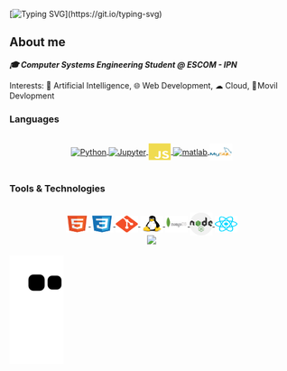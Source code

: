 

[![Typing SVG](https://readme-typing-svg.demolab.com?font=Fira+Code&size=40&duration=3000&pause=100&center=true&multiline=true&width=800&height=200&lines=Hello+there!;I%C2%B4m+Leonel+-+Software+Developer;WELCOME!)](https://git.io/typing-svg)

<!--
[![Typing SVG](https://readme-typing-svg.demolab.com?font=Fira+Code&size=40&duration=3000&pause=100&color=38F7C2&center=true&multiline=true&width=800&height=200&lines=Hello+there!;I%C2%B4m+Leonel+-+Software+Developer;WELCOME!)](https://git.io/typing-svg)
-->


<div>
  <h2> About me  </h2>

  
  <p align="left"><i><b>
  🎓 Computer Systems Engineering Student @ ESCOM - IPN<br>

  </i></b></p>

  <p>Interests: 🤖 Artificial Intelligence, 🌐 Web Development, ☁ Cloud, 📲 Movil Devlopment
  </p>


</div>


<h3> Languages </h3>
<div align="center" valign="top"><br>
  <a href="https://www.python.org/" target="_blank" rel="noreferrer">
    <img align="center" alt="Python" height="30" width="40" src="https://cdn.jsdelivr.net/gh/devicons/devicon/icons/python/python-original.svg">
  </a>

  <a href="https://dev.java/" target="_blank" rel="noreferrer">
    <img align="center" alt="Jupyter" width="45" height="35" src="https://www.vectorlogo.zone/logos/java/java-icon.svg" />
  </a>

  <a href="https://www.javascript.com/" target="_blank" rel="noreferrer">
    <img align="center" alt="JavaScript" height="30" width="40" src="https://raw.githubusercontent.com/devicons/devicon/master/icons/javascript/javascript-plain.svg">
  </a>

  <a href="https://www.mathworks.com/" target="_blank" rel="noreferrer">
    <img align="center" src="https://upload.wikimedia.org/wikipedia/commons/thumb/1/18/ISO_C%2B%2B_Logo.svg/200px-ISO_C%2B%2B_Logo.svg.png" alt="matlab" width="40" height="30" /> 
  </a> 
  
  <a href="https://www.mysql.com/" target="_blank" rel="noreferrer"> 
    <img align="center"src="https://raw.githubusercontent.com/devicons/devicon/master/icons/mysql/mysql-original-wordmark.svg" alt="mysql" width="40" height="30"/> 
  </a>

  

  </div><br>

  <h3> Tools & Technologies</h3>
  <div align="center" valign="top"><br>  

  <a href="https://www.w3.org/html/" target="_blank" rel="noreferrer">
    <img align="center" alt="HTML" height="30" width="40" src="https://raw.githubusercontent.com/devicons/devicon/master/icons/html5/html5-original.svg">
  </a>
  <a href="https://www.w3schools.com/css/" target="_blank" rel="noreferrer">
    <img align="center" alt="CSS" height="30" width="40" src="https://raw.githubusercontent.com/devicons/devicon/master/icons/css3/css3-original.svg">
  </a>
 
  <a href="https://git-scm.com/" target="_blank" rel="noreferrer">
    <img align="center" alt="Git" height="30" width="40" src="https://raw.githubusercontent.com/devicons/devicon/master/icons/git/git-original.svg">
  </a>

  <a href="https://www.linuxfoundation.org/" target="_blank" rel="noreferrer">
    <img align="center" alt="linux" height="30" width="40" src="https://raw.githubusercontent.com/devicons/devicon/master/icons/linux/linux-original.svg">
  </a>

  <a href="https://www.mongodb.com/es" target="_blank" rel="noreferrer">
    <img align="center" alt="MongoDB" width="40" height="30" src="./src/img/mongodb-ar21.svg" />

  <a href="https://nodejs.org/en/about" target="_blank" rel="noreferrer">
    <img align="center" alt="Nodejs" width="40" height="40" src="./src/img/nodejs.png" />
  </a>

  <a href="https://es.react.dev/" target="_blank" rel="noreferrer"> 
    <img align="center"src="./src/img/reactjs-icon.svg" alt="react.js" width="40" height="30"/> 
  </a><br>

  <!--
  ![](https://img.shields.io/badge/OS-Linux-informational?style=flat&logo=linux&logoColor=white&color=blue)

  ![](https://img.shields.io/badge/Code-Python-informational?style=flat&logo=python&logoColor=white&color=blue)

  ![](https://img.shields.io/badge/Code-JavaScript-informational?style=flat&logo=javascript&logoColor=white&color=blue)

  ![](https://img.shields.io/badge/Code-Java-informational?style=flat&color=blue)
  
  ![](https://img.shields.io/badge/Code-C-informational?style=flat&logo=c&logoColor=white&color=blue)

  ![](https://img.shields.io/badge/Code-C++-informational?style=flat&logo=c++&logoColor=white&color=blue)

  ![](https://img.shields.io/badge/Code-HTML5-informational?style=flat&logo=html5&logoColor=white&color=blue)

  ![](https://img.shields.io/badge/Code-CSS-informational?style=flat&logo=css3&logoColor=white&color=blue)

  ![](https://img.shields.io/badge/Tools-Git-informational?style=flat&logo=git&logoColor=white&color=blue)

  ![](https://img.shields.io/badge/Tools-NodeJs-informational?style=flat&logo=node.js&logoColor=white&color=blue)

  ![](https://img.shields.io/badge/Tools-Neo4j-informational?style=flat&logo=neo4j&logoColor=white&color=blue)

  ![](https://img.shields.io/badge/Tools-MongoDB-informational?style=flat&logo=mongodb&logoColor=white&color=blue)

  ![](https://img.shields.io/badge/Tools-React.js-informational?style=flat&logo=react&logoColor=white&color=blue)

  ![](https://img.shields.io/badge/Code-MySQL-informational?style=flat&logo=mysql&logoColor=white&color=blue)
  -->


  <div align ="center">
    <a href="https://github.com/Lioghost">
      <img height="150em" src="https://github-readme-stats.vercel.app/api/top-langs/?username=Lioghost&theme=dark&hide_border=false&&layout=compact"/>
    </a>
  </div>

</div><br>



<img src="https://raw.githubusercontent.com/Lioghost/Lioghost/output/github-contribution-grid-snake.svg" />
